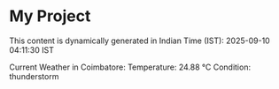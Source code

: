 # My Project

This content is dynamically generated in Indian Time (IST): 2025-09-10 04:11:30 IST


Current Weather in Coimbatore:
Temperature: 24.88 °C
Condition: thunderstorm
